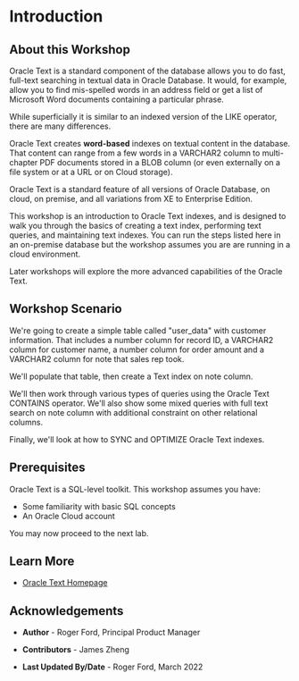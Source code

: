 # Introduction

## About this Workshop

Oracle Text is a standard component of the database allows you to do fast, full-text searching in textual data in Oracle Database. It would, for example, allow you to find mis-spelled words in an address field or get a list of Microsoft Word documents containing a particular phrase.

While superficially it is similar to an indexed version of the LIKE operator, there are many differences.

Oracle Text creates **word-based** indexes on textual content in the database. That content can range from a few words in a VARCHAR2 column to multi-chapter PDF documents stored in a BLOB column (or even externally on a file system or at a URL or on Cloud storage).

Oracle Text is a standard feature of all versions of Oracle Database, on cloud, on premise, and all variations from XE to Enterprise Edition.

This workshop is an introduction to Oracle Text indexes, and is designed to walk you through the basics of creating a text index, performing text queries, and maintaining text indexes. You can run the steps listed here in an on-premise database but the workshop assumes you are are running in a cloud environment.

Later workshops will explore the more advanced capabilities of the Oracle Text.

## Workshop Scenario

We're going to create a simple table called "user_data" with customer information. That includes a number column for record ID, a VARCHAR2 column for customer name, a number column for order amount and a VARCHAR2 column for note that sales rep took.

We'll populate that table, then create a Text index on note column.

We'll then work through various types of queries using the Oracle Text CONTAINS operator. We'll also show some mixed queries with full text search on note column with additional constraint on other relational columns.

Finally, we'll look at how to SYNC and OPTIMIZE Oracle Text indexes.

## Prerequisites

Oracle Text is a SQL-level toolkit. This workshop assumes you have:

* Some familiarity with basic SQL concepts
* An Oracle Cloud account

You may now proceed to the next lab.

## Learn More

* [Oracle Text Homepage](https://www-sites.oracle.com/database/technologies/appdev/oracletext.html)

## Acknowledgements

* **Author** - Roger Ford, Principal Product Manager
- **Contributors** - James Zheng
* **Last Updated By/Date** - Roger Ford, March 2022
